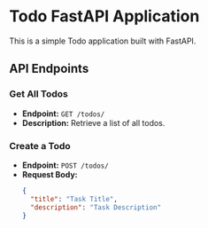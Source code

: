 # Todo FastAPI Application

This is a simple Todo application built with FastAPI.

## API Endpoints

### Get All Todos
- **Endpoint:** `GET /todos/`
- **Description:** Retrieve a list of all todos.

### Create a Todo
- **Endpoint:** `POST /todos/`
- **Request Body:**
  ```json
  {
    "title": "Task Title",
    "description": "Task Description"
  }
